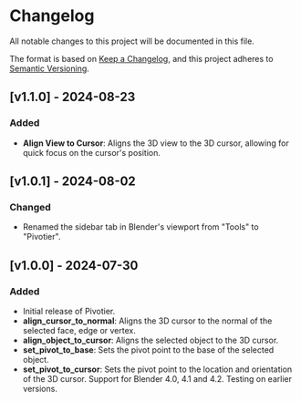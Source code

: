 # Changelog

All notable changes to this project will be documented in this file.

The format is based on [Keep a Changelog](https://keepachangelog.com/en/1.0.0/), and this project adheres to [Semantic Versioning](https://semver.org/spec/v2.0.0.html).

## [v1.1.0] - 2024-08-23
### Added
- **Align View to Cursor**: Aligns the 3D view to the 3D cursor, allowing for quick focus on the cursor's position.

## [v1.0.1] - 2024-08-02
### Changed
- Renamed the sidebar tab in Blender's viewport from "Tools" to "Pivotier".

## [v1.0.0] - 2024-07-30
### Added
- Initial release of Pivotier.
- **align_cursor_to_normal**: Aligns the 3D cursor to the normal of the selected face, edge or vertex.
- **align_object_to_cursor**: Aligns the selected object to the 3D cursor.
- **set_pivot_to_base**: Sets the pivot point to the base of the selected object.
- **set_pivot_to_cursor**: Sets the pivot point to the location and orientation of the 3D cursor.
Support for Blender 4.0, 4.1 and 4.2. Testing on earlier versions.
